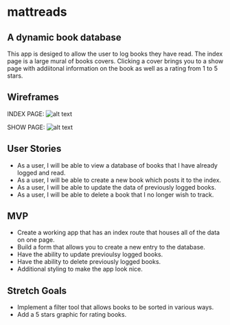 # mattreads
## A dynamic book database
This app is desiged to allow the user to log books they have read. The index page is a large mural of books covers. Clicking a cover brings you to a show page with addiitonal information on the book as well as a rating from 1 to 5 stars.

## Wireframes
INDEX PAGE:
![alt text](https://i.imgur.com/aVYVyow.png)

SHOW PAGE:
![alt text](https://i.imgur.com/dfsdUKI.png)

## User Stories
- As a user, I will be able to view a database of books that I have already logged and read.
- As a user, I will be able to create a new book which posts it to the index.
- As a user, I will be able to update the data of previously logged books.
- As a user, I will be able to delete a book that I no longer wish to track.

## MVP
- Create a working app that has an index route that houses all of the data on one page.
- Build a form that allows you to create a new entry to the database.
- Have the ability to update previoulsy logged books.
- Have the ability to delete previously logged books.
- Additional styling to make the app look nice.

## Stretch Goals
- Implement a filter tool that allows books to be sorted in various ways.
- Add a 5 stars graphic for rating books.